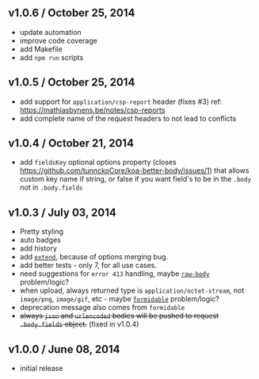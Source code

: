 ## v1.0.6 / October 25, 2014
- update automation
- improve code coverage
- add Makefile
- add `npm run` scripts

## v1.0.5 / October 25, 2014
- add support for `application/csp-report` header (fixes #3) ref: https://mathiasbynens.be/notes/csp-reports
- add complete name of the request headers to not lead to conflicts

## v1.0.4 / October 21, 2014
- add `fieldsKey` optional options property (closes https://github.com/tunnckoCore/koa-better-body/issues/1) that allows custom key name if string, or false if you want field's to be in the `.body` not in `.body.fields`

## v1.0.3 / July 03, 2014
- Pretty styling
- auto badges
- add history
- add [`extend`][extend-url], because of options merging bug.
- add better tests - only 7, for all use cases.
- need suggestions for `error 413` handling, maybe [`raw-body`][rawbody-url] problem/logic?
- when upload, always returned type is `application/octet-stream`, not `image/png`, `image/gif`, etc - maybe [`formidable`][formidable-url] problem/logic?
- deprecation message also comes from `formidable`
- ~~always `json` and `urlencoded` bodies will be pushed to request `.body.fields` object.~~ (fixed in v1.0.4)

## v1.0.0 / June 08, 2014
- initial release



[npmjs-url]: http://npm.im/koa-better-body
[npmjs-shields]: http://img.shields.io/npm/v/koa-better-body.svg
[npmjs-install]: https://nodei.co/npm/koa-better-body.svg?mini=true

[license-url]: https://github.com/tunnckoCore/koa-better-body/blob/master/license.md
[license-img]: http://img.shields.io/badge/license-MIT-blue.svg

[travis-url]: https://travis-ci.org/tunnckoCore/koa-better-body
[travis-img]: https://travis-ci.org/tunnckoCore/koa-better-body.svg?branch=master

[depstat-url]: https://david-dm.org/tunnckoCore/koa-better-body
[depstat-img]: https://david-dm.org/tunnckoCore/koa-better-body.svg

[author-gittip-img]: http://img.shields.io/gittip/tunnckoCore.svg
[author-gittip]: https://www.gittip.com/tunnckoCore
[author-github]: https://github.com/tunnckoCore
[author-twitter]: https://twitter.com/tunnckoCore

[author-website]: http://www.whistle-bg.tk
[author-npmjs]: https://npmjs.org/~tunnckocore

[cobody-url]: https://github.com/visionmedia/co-body
[mocha-url]: https://github.com/visionmedia/mocha
[rawbody-url]: https://github.com/stream-utils/raw-body
[multer-url]: https://github.com/expressjs/multer
[koa-router-url]: https://github.com/alexmingoia/koa-router
[koa-url]: https://github.com/koajs/koa
[formidable-url]: https://github.com/felixge/node-formidable
[co-url]: https://github.com/visionmedia/co
[extend-url]: https://github.com/justmoon/node-extend
